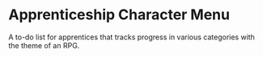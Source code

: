 Apprenticeship Character Menu
=============================

A to-do list for apprentices that tracks progress in various categories with the theme of an RPG.